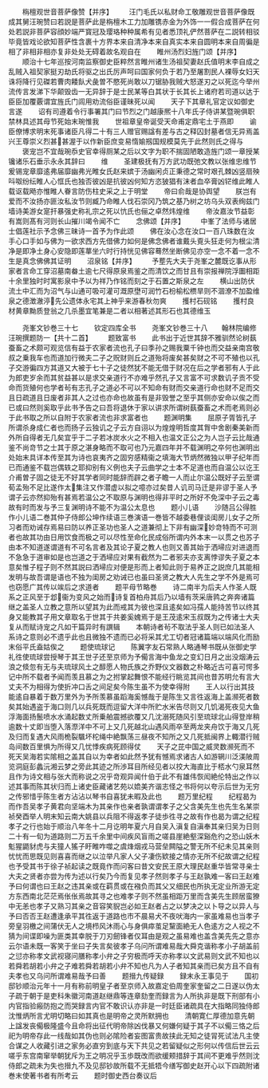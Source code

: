 <!-- { "loadSidebar": true } -->
　　栴檀观世音菩萨像赞【并序】
　　汪门毛氏以私财命工敬雕观世音菩萨像既成其舅汪琬赞曰若説是菩萨此是栴檀木工力加雕镌赤金为外饰一一假合成菩萨在何处若説非菩萨容顔妙端严寳冠及璎珞种种属希有见者悉顶礼俨然菩萨在二説转相驳毕竟皆戏论欲知菩萨性含裹十方界本来自清净本来自真实本来自圆明本来自周徧是相了非相非相亦复非处处无碍着故名观自在
　　睢州汤烈妇旌门颂【并序】
　　顺治十七年巡按河南监察御史臣粹然言睢州诸生汤祖契妻赵氏值明末李自成之乱贼入祖契家挺刃劫氏将驱之出氏厉声呵曰国家何负于若乃至屠割民人裸辱女妇天诛将降行见磔若曹肉餧飤犬彘曽不愍死尚敢以刀锯胁我贼大怒遂刃之以死迄今举州流传言发涕下华颠毁齿一无异辞于是士民某等白其状于长其长上诸府若司道以达于臣臣加覆覈谓宜旌氏门闾用劝流俗臣谨昧死以闻
　　天子下其章礼官定议如御史言遂
　　诏有司遵着令行事署其门曰节烈之门越康熈十八年氏子侍讲某暨琬俱职禁林具述其母节死始末琬惟我
　　世祖章皇帝诞受天命甫定鼎宅土于燕即
　　谕臣僚博求明末死事诸臣凡得二十有三人赠官赐諡有差与古之释囚封墓者信无异焉盖兴王尊崇义烈甚甚渥于以作新臣庶变易惰媮剏国规模莫先于此然则氏之得与
　　褒宠岂不宜哉琬忝史官幸得厕某之后以文字为职不揣固陋敢造旌门颂一章授某镵诸乐石垂示永永其辞曰
　　维
　　圣建极抚有万方武功既弛文教以张维忠维节爰锡宠章靡逺弗届靡幽弗光睢女氏赵来嫔于汤幽闲贞正秉德之常时艰孔棘凶竖扇殃呌呶纷纭睢人心恇氏也独否彼凶是抗彼凶何知方恣狓猖有沫者血卒膏凶铓维此睢人载讴载飏亦惟睢人眷言防伤柱史采之上于明堂
　　帝曰俞哉是协舆望
　　朕岂有爱而不汝扬亦匪汝私汝节则臧乃命睢人伐石崇冈乃筑之基乃树之坊乌头双表绚兹门墙诗美游女寔扞暴强史称礼宗之死以忼氏也俪之卓然炜煌维
　　帝汝嘉汝节益彰有嵩则髙有河则长山摧川竭令闻不亡
　　念佛颂【并序】
　　中峯了法师与诸居士倡莲社示予念佛三昧诗一首予为作此颂
　　佛在汝心念在汝口一百八珠数在汝手心口手如与佛为一欲求西方先借佛力如何是佛念佛者谁戴头覔头狂走何为根尘清净是即净土身心安隐即莲蕐坐六时行持恍见佛容蓦然坐断佛见亦空一念不着一念不生是真念佛佛其证明
　　沼泉铭【并序】
　　予塟先大夫于尧峯之麓既讫事从形家者言命工穿沼墓南畚土逾七尺得原泉焉鉴之而清饮之而甘且有崇报禅院浮圗相距十余里独时时寓影泉中予以为祥乃作铭而刻之于石置之斯泉之左
　　横山出防伏流土中汇而为沼气与山通可吸可灌可溉原壄可润竹石枌榆松槚旱则不涸潦不加盈维泉之德澂澈渟先公遗体永宅其上神乎来游春秋勿爽
　　擭村石砚铭
　　擭村良材黄章黝质登翁之几杀墨宜笔兼是二者以相著述其形石也其德维玉



　　尧峯文钞巻三十七
　　钦定四库全书
　　尧峯文钞巻三十八　　翰林院编修汪琬撰题防一【共十二首】
　　题致富书
　　此书出于近世其辞不雅驯然论树蓺蚕畜之术颇可观览信有益于农家者流也孔子曰季孙之赐我粟千钟也而交益亲南宫敬叔之乗我车也而道加行微夫二子之贶财则丘之道殆将废矣甚矣财之不可不殖也以孔子交游徧四方其道又大被于七十子之徒然犹不能无借于财况在后之学者邪有人于此为郎吏岁余而其贫益甚以是求交亲道行不亦难乎然孔子又言富不可求数讥子贡不受命而货殖何也学者茍有志孔子之道必不可以不知命有财而交亲道行命也财不足而交且日疏道且日废者非其人之过也亦命也故虽有是非毁誉之至乎其侧亦安命以俟之而已或曰然则奚取乎此书予告之曰吾将退休于家以讲求所谓树蓺蚕畜之术而老焉则必于此书取之所以自附于农家者流也非求富者也
　　题渊明集
　　屈原子胥皆孔子所谓杀身成仁者也而扬子云独讥之子云方自诩以为煌煌明哲度其胷中舍剧秦美新而外所自得者无几矣宜乎于二子若冰炭水火之不相入也温文正公之为人岂子云比哉通鉴不尚竒节之士其于原之湛身略而不取可也乃元嘉四年并不载渊明之卒何也渊明出处始末具详本传至其为诗也哀夷齐之固穷感精衞之填海大节炳然微独以甲子纪年而已而通鉴不载岂偶轶之耶抑别有义例也夫子云曲学之士本不足道也而自温公以讫王介甫曽子固之徒无不好其学者同时能辞而辟之者子瞻一人而止尔温公既好子云至谓荀孟殆不足比遂作太集注又作潜虚以拟之噫亦过矣昔人讥司马迁是非谬于圣人予谓子云亦然抑殆有甚焉若温公之不取原与渊明也得非平时之所好不免深中子云之毒故有时而发与予三复渊明诗不能不为温公太息也
　　题小儿语
　　沙随吕公得胜作小儿语二巻其仲子侍郎公坤作续语三巻演语一巻皆不越委巷俚谈闺房儿女子之所习者而劝诫存焉易曰防以养正圣功也圣人之道兼彻上下非有幽深妙竒特而不可测者也故其功由日用饮食而极之可以尽性至命化民成俗所谓内外本末一以贯之也苏子由本不知道遂谓道有不可名言者及其论子夏之教人也则又善其始于洒埽应对进退而不急急于道审如是也岂道之于洒埽应对果有截然为二者邪夫亦支离悖谬失子夏之本意矣惟子程子则不然其説曰洒埽应对便是形而上者知此则于易养正之説庶几其能相发明与故吾谓是语也不独为闺房之劝诫已也虽曰圣贤之教大人先生之学不外是焉可也窃愿广其传以竢后之求道者
　　题平母节略巻
　　诗二南半为后夫人作圣人既系之正风至于邶衞为变风之始而诗复首柏舟其后乃以墙有茨采唐鹑之奔奔诸篇继之盖圣人立教之意所以望其为此而戒其为彼也深且逺矣如冯孺人能持苦节以终其身又能教其子用文章取名于世其于共姜奚媿焉于是王茂逺宋玉叔既为之传诸士大夫复从而赋诗宠之凡如干篇异时有譔辑
　　本朝诗者茍不取法乎圣人则已如法圣人系诗之意则必不遗乎此也且微独不遗而已必将采其尤工切者冠诸篇端以端风化而励末俗平氏盍姑俟之
　　题使琉球记
　　陈翼字友石常熟人略通琴书既从张御史学礼徃使琉球尝授琴于其王世子还至京师为予僃言海中鱼龙之变幻日月之出没烟涛云浪之倐忽有无与夫琉球风土之醇愿人物氏族之乔野仪文器数之朴略近古可喜可愕多记中所不载者予闻而羡且慕之为之拊掌起舞恨不能经行眺览其间也昔苏明允有言大丈夫不为相得为使折冲口舌之间足矣今陈生虽不为使幸得附
　　王人以行出其技能逺自暴着于数万里外为予所羡慕虽蹈海奚憾哉于是陈生又言徃返海上盖濒死者数矣其始遇盗于海口则几以兵死既而逗留大洋中所贮水米告尽则又几饥渴死夜见大鱼浮海面扬鬛喷水水涌起数丈所乗舶震撼欲覆又几沈溺死随风引至琉球北山得登岸稍逾数十丈即当堕入落漈洋中不可上又几死越北山遇风雨卒至两龙夹舟饮于海又几死及归而复遇大风雨桅裂颿坏柁绳中絶飘荡三昼夜不知所之又几死抵闽界上輙潜行贼岛间数百里惧为所得又几忧悸疾病死顾得仗
　　天子之芘中国之威灵数濒死而不死天吴海若实隂相之盖其自以为幸者如此然予犹有憾焉求诸古人如游辋川泛渼陂周览洞庭彭蠡沅湘云梦之旁此其迹之所渉耳目所经见者以挍大海直比于桮水勺泉耳然且作为诗文相与张大而称说之况乎竒观异闻什伯于此不有雄伟恢闳絶伦特出之作以述其事而陈其状归而上诸史臣藏诸艺苑以嫓美齐谐志怪之书将何以夸示后世为无穷之传邪惜乎陈生者方沾沾以琴书自喜犹未暇及此也
　　题万里纪程
　　纪程曷为而作吾吴孝子黄君向坚端木为其亲作也亲者孰谓谓孝子之父含美先生也先生名某崇祯癸酉举人明末知云南大姚县以兵阻不得返孝子徒歩徃寻之故有作也曷为谓之纪程孝子之行也始于顺治八年冬十二月讫明年夏六月自吴入滇复自滇奉其亲归吴为日则二十有一旬为道路则二万五千余里中间疾风盲雨之嗟县崖絶壑深谿危彴之恐山妖木鬽猩鼯豺虎与夫獞人猺子盱睢咋噬之虞烽烟戎马营垒闗隘之警无所不纪未见其亲则忧忧而思既见则喜喜而继之以泣举凡家人父子凄伤欵接之情亦无所不纪故谓之纪程也予受其书于徐子祯起读之既竟作而问客曰昔文安民王原大理民赵重华皆常寻亲士大夫之贤者亦尝为传为述以行矣乃今而复见孝子然则孝子与王赵孰难一客曰王赵难予曰何谓也曰王赵之违其亲或在羁贯或在襁负而其父又细民也所执无定业所游无定方东西南北茫茫焉伥伥焉故其寻之也难孝子则不然虽相距万里而含美先生顾居蛮獠中无恙也孝子又熟习其亲之音容笑貎岂必如王赵者占之以梦决之以卜导之以异人与予曰否否王赵遭逢承平其徃返于道路也市不晨易犬不夜吠海内一家虽难易也当孝子旁皇羽檄之间蒲伏无人之境栉风沐雨心与身俱瘁茧足黧面絶无人色逺方之人视之不猜为间谍即噪为匪类其幸脱于刀刃劒锋者仅耳由是观之虽易难也盖含美先先之意亦云尔语未既一客笑于坐曰子失言矣彼孝子乌问所谓难易哉大舜克谐称孝小子胡盖前之愆亦称孝文武视寝问膳称孝小弁之子穷极而呼天亦称孝以文武易则文武不知也以若舜若胡若小弁之子难若舜若胡若小弁不知也凡为人子者知其亲而已矣方且不自有夫孝也又乌问所谓难易哉予曰善
　　题搢九传疑録
　　録末永王事见于
　　国初邸钞顺治元年十一月有称前明皇子者至京师入故嘉定伯周奎家奎留之二日遂以伪太子疏于朝于是吏科朱徽河南道赵继鼎等连章劾奎而録言为人所执非是既下刑部有小内官指验瘢防抱之而哭録言内官不敢识认亦非是一时廷臣诸疏具在大指略同独侍郎沈惟炳所言尤明切略曰如其真也是明帝之灵所默拥也
　　清朝寛仁厚德加意先朝上諡发丧僃极隆盛今且命将出征代明帝除凶伐暴又何嫌何疑于其子不以僃三恪之后祀为明帝存此一线哉如其伪也则必隂险者妄图富贵故挟此无知之徒冐死试法凡主使合谋之人收藏引进之家务必直穷到底与天下共见之若留疑似之形何以传信后世云云嗟乎东宫南窜举朝犹斥为王之明况乎玉歩既改而欲缓颊措辞于其间不更难乎然则沈侍郎之疏未为失也搢九不及见邸钞故所载不无抵牾今缮写御史赵开心以下四疏附诸巻末使著书者有所考云
　　题时御史西台奏议后
